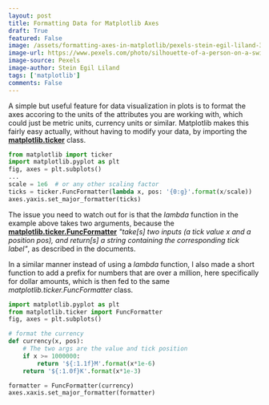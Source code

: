 ```yaml
---
layout: post
title: Formatting Data for Matplotlib Axes
draft: True
featured: False
image: /assets/formatting-axes-in-matplotlib/pexels-stein-egil-liland-3855630.jpg
image-url: https://www.pexels.com/photo/silhouette-of-a-person-on-a-swing-3293148/
image-source: Pexels
image-author: Stein Egil Liland
tags: ['matplotlib']
comments: False
---
```


A simple but useful feature for data visualization in plots is to format the axes accoring to the units of the attributes you are working with, which could just be metric units, currency units or similar. Matplotlib makes this fairly easy actually, without having to modify your data, by importing the [**matplotlib.ticker**](https://matplotlib.org/stable/api/ticker_api.html?highlight=ticker#) class. 

```python
from matplotlib import ticker
import matplotlib.pyplot as plt
fig, axes = plt.subplots()
...
scale = 1e6  # or any other scaling factor
ticks = ticker.FuncFormatter(lambda x, pos: '{0:g}'.format(x/scale))
axes.yaxis.set_major_formatter(ticks)
```

The issue you need to watch out for is that the _lambda_ function in the example above takes two arguments, because the [**matplotlib.ticker.FuncFormatter**](https://matplotlib.org/stable/api/ticker_api.html?highlight=ticker#matplotlib.ticker.FuncFormatter) _"take[s] two inputs (a tick value x and a position pos), and return[s] a string containing the corresponding tick label"_, as described in the documents.

In a similar manner instead of using a _lambda_ function, I also made a short function to add a prefix for numbers that are over a million, here specifically for dollar amounts, which is then fed to the same _matplotlib.ticker.FuncFormatter_ class. 

```python
import matplotlib.pyplot as plt
from matplotlib.ticker import FuncFormatter
fig, axes = plt.subplots()

# format the currency
def currency(x, pos):
    # The two args are the value and tick position
    if x >= 1000000:
        return '${:1.1f}M'.format(x*1e-6)
    return '${:1.0f}K'.format(x*1e-3)

formatter = FuncFormatter(currency)
axes.xaxis.set_major_formatter(formatter)
```

<!-- # Figure or image without caption
![Plot](/assets/...)

# Figure or image with caption
{% include image.html
    src="/assets/..."
    alt="Image title"
    caption="Image caption"
%} -->
